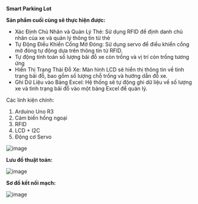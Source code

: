**Smart Parking Lot**

**Sản phẩm cuối cùng sẽ thực hiện được:**
- Xác Định Chủ Nhân và Quản Lý Thẻ: Sử dụng RFID để định danh chủ nhân của xe và quản lý thông tin từ thẻ
- Tự Động Điều Khiển Cổng Mở Đóng: Sử dụng servo để điều khiển cổng mở đóng tự động dựa trên thông tin từ RFID.
- Tự động tính toán số lượng bãi đỗ xe còn trống và vị trí còn trống tương ứng
- Hiển Thị Trạng Thái Đỗ Xe: Màn hình LCD sẽ hiển thị thông tin về tình trạng bãi đỗ, bao gồm số lượng chỗ trống và hướng dẫn đỗ xe.
- Ghi Dữ Liệu vào Bảng Excel: Hệ thống sẽ tự động ghi dữ liệu về số lượng xe và tình trạng bãi đỗ vào một bảng Excel để quản lý.
  
Các linh kiện chính: 
1. Arduino Uno R3
2. Cảm biến hồng ngoại
3. RFID
4. LCD + I2C
5. Động cơ Servo

![image](https://github.com/mylehust/Smart-Parking-Lot/assets/109675981/f21e9d28-9845-4f50-8526-b99d250ed70f)

**Lưu đồ thuật toán:**

![image](https://github.com/mylehust/Smart-Parking-Lot/assets/109675981/cf47622e-a6e9-418b-8c9a-d6783edcb854)

**Sơ đồ kết nối mạch:**

![image](https://github.com/mylehust/Smart-Parking-Lot/assets/109675981/728f4fd2-07a7-44e8-a1a4-f92b12543bdd)


